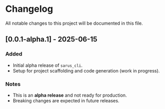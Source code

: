 # Changelog

All notable changes to this project will be documented in this file.

## [0.0.1-alpha.1] - 2025-06-15

### Added
- Initial alpha release of `sarus_cli`.
- Setup for project scaffolding and code generation (work in progress).

### Notes
- This is an **alpha release** and not ready for production.
- Breaking changes are expected in future releases.
